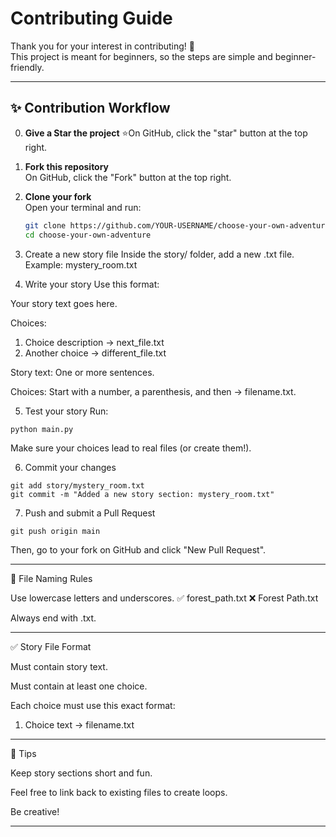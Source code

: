 

# Contributing Guide

Thank you for your interest in contributing! 🎉  
This project is meant for beginners, so the steps are simple and beginner-friendly.

---

## ✨ Contribution Workflow
0. **Give a Star the project**
   ⭐️On GitHub, click the "star" button at the top right. 
1. **Fork this repository**  
   On GitHub, click the "Fork" button at the top right.

2. **Clone your fork**  
   Open your terminal and run:
   ```bash
   git clone https://github.com/YOUR-USERNAME/choose-your-own-adventure.git
   cd choose-your-own-adventure
   ```

3. Create a new story file
Inside the story/ folder, add a new .txt file.
Example: mystery_room.txt


4. Write your story
Use this format:

Your story text goes here.

Choices:
1) Choice description -> next_file.txt
2) Another choice -> different_file.txt

Story text: One or more sentences.

Choices: Start with a number, a parenthesis, and then -> filename.txt.



5. Test your story
Run:
```
python main.py
```
Make sure your choices lead to real files (or create them!).


6. Commit your changes
```
git add story/mystery_room.txt
git commit -m "Added a new story section: mystery_room.txt"
```

7. Push and submit a Pull Request
```
git push origin main
```
Then, go to your fork on GitHub and click "New Pull Request".




---

📂 File Naming Rules

Use lowercase letters and underscores.
✅ forest_path.txt
❌ Forest Path.txt

Always end with .txt.



---

✅ Story File Format

Must contain story text.

Must contain at least one choice.

Each choice must use this exact format:

1) Choice text -> filename.txt



---

🎉 Tips

Keep story sections short and fun.

Feel free to link back to existing files to create loops.

Be creative!


---

